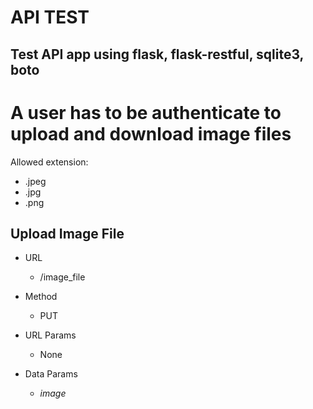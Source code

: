 # API TEST

## Test API app using flask, flask-restful, sqlite3, boto

# A user has to be authenticate to upload and download image files
Allowed  extension:
* .jpeg
* .jpg
* .png

## Upload Image File
* URL
   * /image_file
  
* Method
   * PUT

* URL Params
   * None
 
* Data Params
   * *image*  
